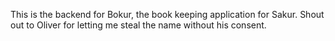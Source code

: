 This is the backend for Bokur, the book keeping application for Sakur.
Shout out to Oliver for letting me steal the name without his consent.
